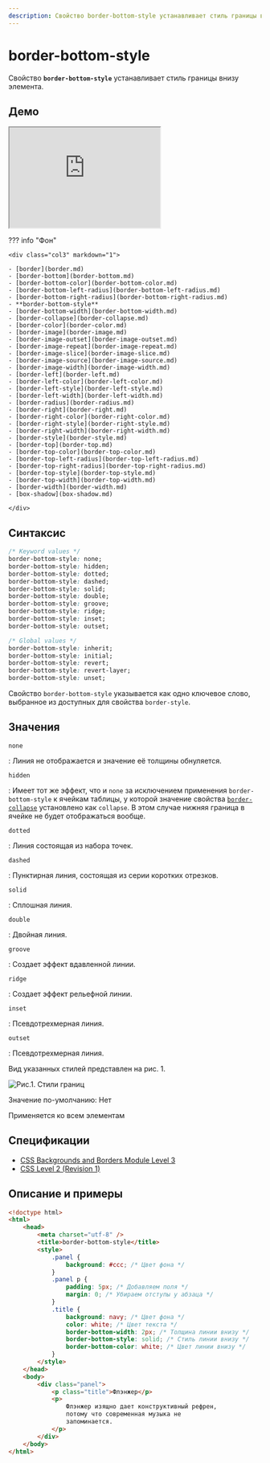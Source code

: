 ```yaml
---
description: Свойство border-bottom-style устанавливает стиль границы внизу элемента
---
```


# border-bottom-style

Свойство **`border-bottom-style`** устанавливает стиль границы внизу элемента.

## Демо

<iframe class="interactive is-default-height" height="200" src="https://interactive-examples.mdn.mozilla.net/pages/css/border-bottom-style.html" title="MDN Web Docs Interactive Example" loading="lazy" data-readystate="complete"></iframe>

??? info "Фон"

    <div class="col3" markdown="1">

    - [border](border.md)
    - [border-bottom](border-bottom.md)
    - [border-bottom-color](border-bottom-color.md)
    - [border-bottom-left-radius](border-bottom-left-radius.md)
    - [border-bottom-right-radius](border-bottom-right-radius.md)
    - **border-bottom-style**
    - [border-bottom-width](border-bottom-width.md)
    - [border-collapse](border-collapse.md)
    - [border-color](border-color.md)
    - [border-image](border-image.md)
    - [border-image-outset](border-image-outset.md)
    - [border-image-repeat](border-image-repeat.md)
    - [border-image-slice](border-image-slice.md)
    - [border-image-source](border-image-source.md)
    - [border-image-width](border-image-width.md)
    - [border-left](border-left.md)
    - [border-left-color](border-left-color.md)
    - [border-left-style](border-left-style.md)
    - [border-left-width](border-left-width.md)
    - [border-radius](border-radius.md)
    - [border-right](border-right.md)
    - [border-right-color](border-right-color.md)
    - [border-right-style](border-right-style.md)
    - [border-right-width](border-right-width.md)
    - [border-style](border-style.md)
    - [border-top](border-top.md)
    - [border-top-color](border-top-color.md)
    - [border-top-left-radius](border-top-left-radius.md)
    - [border-top-right-radius](border-top-right-radius.md)
    - [border-top-style](border-top-style.md)
    - [border-top-width](border-top-width.md)
    - [border-width](border-width.md)
    - [box-shadow](box-shadow.md)

    </div>

## Синтаксис

```css
/* Keyword values */
border-bottom-style: none;
border-bottom-style: hidden;
border-bottom-style: dotted;
border-bottom-style: dashed;
border-bottom-style: solid;
border-bottom-style: double;
border-bottom-style: groove;
border-bottom-style: ridge;
border-bottom-style: inset;
border-bottom-style: outset;

/* Global values */
border-bottom-style: inherit;
border-bottom-style: initial;
border-bottom-style: revert;
border-bottom-style: revert-layer;
border-bottom-style: unset;
```

Свойство `border-bottom-style` указывается как одно ключевое слово, выбранное из доступных для свойства `border-style`.

## Значения

`none`

: Линия не отображается и значение её толщины обнуляется.

`hidden`

: Имеет тот же эффект, что и `none` за исключением применения `border-bottom-style` к ячейкам таблицы, у которой значение свойства [`border-collapse`](border-collapse.md) установлено как `collapse`. В этом случае нижняя граница в ячейке не будет отображаться вообще.

`dotted`

: Линия состоящая из набора точек.

`dashed`

: Пунктирная линия, состоящая из серии коротких отрезков.

`solid`

: Сплошная линия.

`double`

: Двойная линия.

`groove`

: Создает эффект вдавленной линии.

`ridge`

: Создает эффект рельефной линии.

`inset`

: Псевдотрехмерная линия.

`outset`

: Псевдотрехмерная линия.

Вид указанных стилей представлен на рис. 1.

![Рис.1. Стили границ](border_style_1.png)

Значение по-умолчанию: Нет

Применяется ко всем элементам

## Спецификации

-   [CSS Backgrounds and Borders Module Level 3](https://w3c.github.io/csswg-drafts/css-backgrounds/#border-style)
-   [CSS Level 2 (Revision 1)](http://www.w3.org/TR/CSS2/box.html#border-style-properties)

## Описание и примеры

```html
<!doctype html>
<html>
    <head>
        <meta charset="utf-8" />
        <title>border-bottom-style</title>
        <style>
            .panel {
                background: #ccc; /* Цвет фона */
            }
            .panel p {
                padding: 5px; /* Добавляем поля */
                margin: 0; /* Убираем отступы у абзаца */
            }
            .title {
                background: navy; /* Цвет фона */
                color: white; /* Цвет текста */
                border-bottom-width: 2px; /* Толщина линии внизу */
                border-bottom-style: solid; /* Стиль линии внизу */
                border-bottom-color: white; /* Цвет линии внизу */
            }
        </style>
    </head>
    <body>
        <div class="panel">
            <p class="title">Флэнжер</p>
            <p>
                Флэнжер изящно дает конструктивный рефрен,
                потому что современная музыка не
                запоминается.
            </p>
        </div>
    </body>
</html>
```
